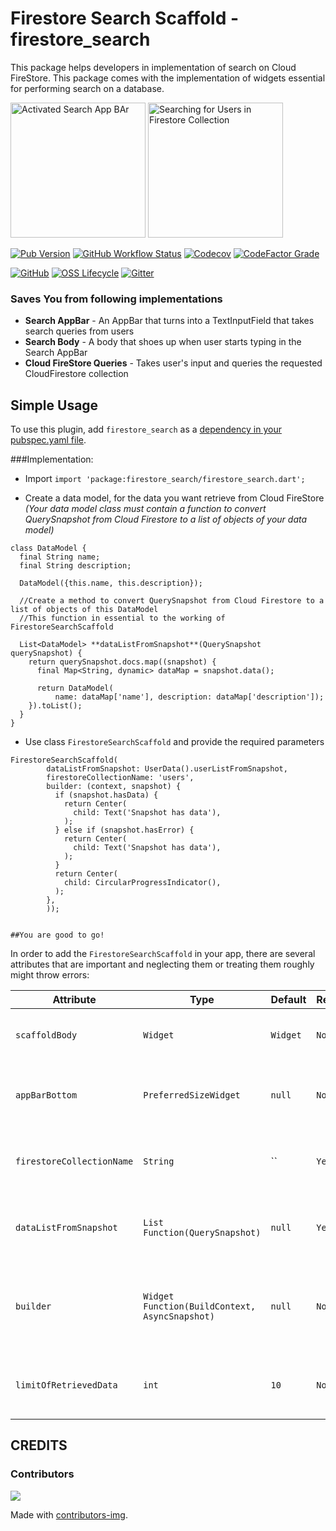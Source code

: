 # Firestore Search Scaffold - firestore_search

This package helps developers in implementation of search on Cloud FireStore. This package comes with the implementation of widgets essential  for  performing search on a database.


<p>
  <img width="216px" alt="Activated Search App BAr" src="https://raw.githubusercontent.com/asadamatic/firestore_search/master/assets/searchbar.gif"/>

  <img width="216px" alt="Searching for Users in Firestore Collection" src="https://raw.githubusercontent.com/asadamatic/firestore_search/master/assets/usersearch.gif"/>
</p>

[![Pub Version](https://img.shields.io/pub/v/firestore_search?logo=flutter&style=for-the-badge)](https://pub.dev/packages/firestore_search)
[![GitHub Workflow Status](https://img.shields.io/github/workflow/status/asadamatic/firestore_search/CI?logo=github&style=for-the-badge)](https://github.com/asadamatic/firestore_search/actions)
[![Codecov](https://img.shields.io/codecov/c/github/asadamatic/firestore_search?logo=codecov&style=for-the-badge)](https://codecov.io/gh/asadamatic/firestore_search/)
[![CodeFactor Grade](https://img.shields.io/codefactor/grade/github/asadamatic/firestore_search?logo=codefactor&style=for-the-badge)](https://www.codefactor.io/repository/github/asadamatic/firestore_search)

[![GitHub](https://img.shields.io/github/license/asadamatic/firestore_search?logo=open+source+initiative&style=for-the-badge)](https://github.com/asadamatic/firestore_search/blob/master/LICENSE)
[![OSS Lifecycle](https://img.shields.io/osslifecycle/asadamatic/firestore_search?style=for-the-badge)](#support)
[![Gitter](https://img.shields.io/gitter/room/asadamatic/firestore_search?logo=gitter&style=for-the-badge)](https://gitter.im/firestore_search/community?utm_source=badge&utm_medium=badge&utm_campaign=pr-badge&utm_content=badge)
<!-- [![Awesome Flutter](https://img.shields.io/badge/Awesome-Flutter-FC60A8?logo=awesome-lists&style=for-the-badge)](https://github.com/Solido/awesome-flutter#widgets) -->

### Saves You from following implementations

* **Search AppBar** - An AppBar that turns into a TextInputField that takes search queries from users
* **Search Body** - A body that shoes up when user starts typing in the Search AppBar
* **Cloud FireStore Queries** - Takes user's input and queries the requested CloudFirestore collection


## Simple Usage
To use this plugin, add `firestore_search` as a
[dependency in your pubspec.yaml file](https://pub.dev/packages/firestore_search/install).


###Implementation:

* Import `import 'package:firestore_search/firestore_search.dart';`

* Create a data model, for the data you want retrieve from Cloud FireStore _(Your data model class must contain a function to convert QuerySnapshot from Cloud Firestore to a list of objects of your data model)_

```
class DataModel {
  final String name;
  final String description;

  DataModel({this.name, this.description});

  //Create a method to convert QuerySnapshot from Cloud Firestore to a list of objects of this DataModel
  //This function in essential to the working of FirestoreSearchScaffold

  List<DataModel> **dataListFromSnapshot**(QuerySnapshot querySnapshot) {
    return querySnapshot.docs.map((snapshot) {
      final Map<String, dynamic> dataMap = snapshot.data();

      return DataModel(
          name: dataMap['name'], description: dataMap['description']);
    }).toList();
  }
}
```

* Use class `FirestoreSearchScaffold` and provide the required parameters

```
FirestoreSearchScaffold(
        dataListFromSnapshot: UserData().userListFromSnapshot,
        firestoreCollectionName: 'users',
        builder: (context, snapshot) {
          if (snapshot.hasData) {
            return Center(
              child: Text('Snapshot has data'),
            );
          } else if (snapshot.hasError) {
            return Center(
              child: Text('Snapshot has data'),
            );
          }
          return Center(
            child: CircularProgressIndicator(),
          );
        },
        ));
```

                                                                                      ##You are good to go!

In order to add the `FirestoreSearchScaffold` in your app, there are several attributes that are important and neglecting them  or treating them roughly might throw errors:

| Attribute | Type  | Default | Required | Description |
|-----------|-------|---------|-------------|----------|
| `scaffoldBody` | `Widget` | `Widget` | `No` | This widget will appear in the body of Scaffold. |
| `appBarBottom` | `PreferredSizeWidget` | `null`  | `No` | This widget will appear at the bottom of Search AppBar. |
| `firestoreCollectionName` | `String` | `` | `Yes` | Determines the Cloud Firestore collection You want to search in. |
| `dataListFromSnapshot` | `List Function(QuerySnapshot)` | `null` | `Yes` | This function converts QuerySnapshot to A List of required data. |
| `builder` | `Widget Function(BuildContext, AsyncSnapshot)` | `null` | `No` | This is the builder function of StreamBuilder used by this widget to show search results. |
| `limitOfRetrievedData` | `int` | `10` | `No` | Determines the number of documents returned by the search query. |

## CREDITS
### Contributors
<a href="https://github.com/asadamatic/firestore_search/graphs/contributors">
  <img src="https://contributors-img.firebaseapp.com/image?repo=asadamatic/firestore_search" />
</a>

Made with [contributors-img](https://contributors-img.firebaseapp.com).
